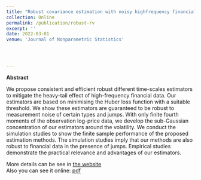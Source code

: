 ```yaml
---
title: "Robust covariance estimation with noisy highfrequency financial data"
collection: Online
permalink: /publication/robust-rv
excerpt: ''
date: 2022-03-01
venue: 'Journal of Nonparametric Statistics'




---
```

**Abstract**

We propose consistent and efficient robust different time-scales estimators to mitigate the heavy-tail effect of high-frequency financial data. Our estimators are based on minimising the Huber loss function with a suitable threshold. We show these estimators are guaranteed to be robust to measurement noise of certain types and jumps. With only finite fourth moments of the observation log-price data, we develop the sub-Gaussian concentration of our estimators around the volatility. We conduct the simulation studies to show the finite sample performance of the proposed estimation methods. The simulation studies imply that our methods are also robust to financial data in the presence of jumps. Empirical studies demonstrate the practical relevance and advantages of our estimators.  

More details can be see in [the website](https://www.tandfonline.com/doi/abs/10.1080/10485252.2022.2075549?journalCode=gnst20)  
Also you can see it online: [pdf](/files/robust.pdf)

